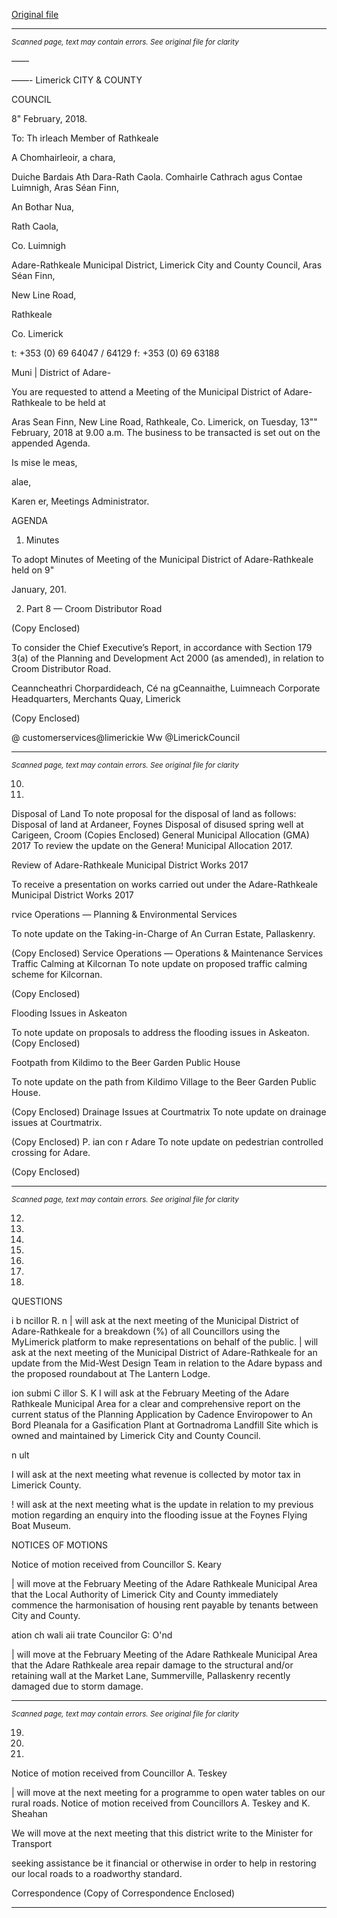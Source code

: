 [Original file](https://www.limerick.ie/sites/default/files/media/documents/2018-02/00%20Agenda%2013th%20February%202018%20v3_0.pdf)

---
*<small>Scanned page, text may contain errors. See original file for clarity</small>*  

——

——-
Limerick
CITY & COUNTY

COUNCIL

8" February, 2018.

To: Th irleach Member of
Rathkeale

A Chomhairleoir, a chara,

Duiche Bardais Ath Dara-Rath Caola.
Comhairle Cathrach agus Contae Luimnigh,
Aras Séan Finn,

An Bothar Nua,

Rath Caola,

Co. Luimnigh

Adare-Rathkeale Municipal District,
Limerick City and County Council,
Aras Séan Finn,

New Line Road,

Rathkeale

Co. Limerick

t: +353 (0) 69 64047 / 64129
f: +353 (0) 69 63188

Muni | District of Adare-

You are requested to attend a Meeting of the Municipal District of Adare-Rathkeale to be held at

Aras Sean Finn, New Line Road, Rathkeale, Co. Limerick, on Tuesday, 13"" February, 2018 at 9.00
a.m. The business to be transacted is set out on the appended Agenda.

Is mise le meas,

alae,

Karen er,
Meetings Administrator.

AGENDA

1. Minutes

To adopt Minutes of Meeting of the Municipal District of Adare-Rathkeale held on 9"

January, 201.

2. Part 8 — Croom Distributor Road

(Copy Enclosed)

To consider the Chief Executive’s Report, in accordance with Section 179 3(a) of the
Planning and Development Act 2000 (as amended), in relation to Croom Distributor Road.

Ceanncheathri Chorpardideach, Cé na gCeannaithe, Luimneach
Corporate Headquarters, Merchants Quay, Limerick

(Copy Enclosed)

@ customerservices@limerickie
Ww @LimerickCouncil


---
*<small>Scanned page, text may contain errors. See original file for clarity</small>*  

10.

11.

Disposal of Land
To note proposal for the disposal of land as follows:
Disposal of land at Ardaneer, Foynes
Disposal of disused spring well at Carigeen, Croom
(Copies Enclosed)
General Municipal Allocation (GMA) 2017
To review the update on the Genera! Municipal Allocation 2017.

Review of Adare-Rathkeale Municipal District Works 2017

To receive a presentation on works carried out under the Adare-Rathkeale Municipal
District Works 2017

rvice Operations — Planning & Environmental Services

To note update on the Taking-in-Charge of An Curran Estate, Pallaskenry.

(Copy Enclosed)
Service Operations — Operations & Maintenance Services
Traffic Calming at Kilcornan
To note update on proposed traffic calming scheme for Kilcornan.

(Copy Enclosed)

Flooding Issues in Askeaton

To note update on proposals to address the flooding issues in Askeaton.
(Copy Enclosed)

Footpath from Kildimo to the Beer Garden Public House

To note update on the path from Kildimo Village to the Beer Garden Public House.

(Copy Enclosed)
Drainage Issues at Courtmatrix
To note update on drainage issues at Courtmatrix.

(Copy Enclosed)
P. ian con r Adare
To note update on pedestrian controlled crossing for Adare.

(Copy Enclosed)


---
*<small>Scanned page, text may contain errors. See original file for clarity</small>*  

12.

13.

14.

15.

16.

17.

18.

QUESTIONS

i b ncillor R. n
| will ask at the next meeting of the Municipal District of Adare-Rathkeale for a
breakdown (%) of all Councillors using the MyLimerick platform to make representations
on behalf of the public.
| will ask at the next meeting of the Municipal District of Adare-Rathkeale for an update
from the Mid-West Design Team in relation to the Adare bypass and the proposed
roundabout at The Lantern Lodge.

ion submi C illor S. K
I will ask at the February Meeting of the Adare Rathkeale Municipal Area for a clear and
comprehensive report on the current status of the Planning Application by Cadence
Enviropower to An Bord Pleanala for a Gasification Plant at Gortnadroma Landfill Site
which is owned and maintained by Limerick City and County Council.

n ult

I will ask at the next meeting what revenue is collected by motor tax in Limerick County.

! will ask at the next meeting what is the update in relation to my previous motion
regarding an enquiry into the flooding issue at the Foynes Flying Boat Museum.

NOTICES OF MOTIONS

Notice of motion received from Councillor S. Keary

| will move at the February Meeting of the Adare Rathkeale Municipal Area that the Local
Authority of Limerick City and County immediately commence the harmonisation of
housing rent payable by tenants between City and County.

ation ch wali aii trate Councilor G: O'nd

| will move at the February Meeting of the Adare Rathkeale Municipal Area that the
Adare Rathkeale area repair damage to the structural and/or retaining wall at the Market
Lane, Summerville, Pallaskenry recently damaged due to storm damage.


---
*<small>Scanned page, text may contain errors. See original file for clarity</small>*  

19.

20.

21.

Notice of motion received from Councillor A. Teskey

| will move at the next meeting for a programme to open water tables on our rural roads.
Notice of motion received from Councillors A. Teskey and K. Sheahan

We will move at the next meeting that this district write to the Minister for Transport

seeking assistance be it financial or otherwise in order to help in restoring our local roads
to a roadworthy standard.

Correspondence
(Copy of Correspondence Enclosed)


---
